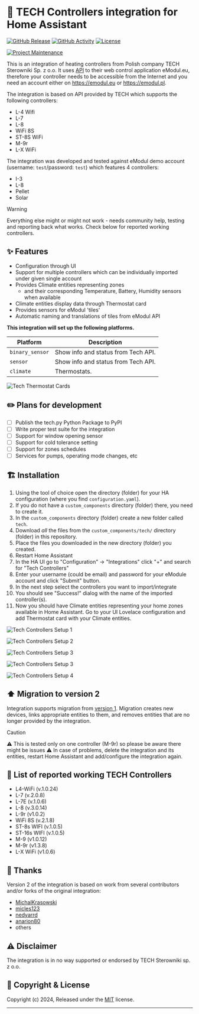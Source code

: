 # :jigsaw: TECH Controllers integration for Home Assistant

[![GitHub Release][releases-shield]][releases]
[![GitHub Activity][commits-shield]][commits]
[![License][license-shield]](LICENSE)

[![Project Maintenance][maintenance-shield]][maintainer]

This is an integration of heating controllers from Polish company TECH Sterowniki Sp. z o.o. It uses [API](https://api-documentation.emodul.eu/) to their web control application eModul.eu, therefore your controller needs to be accessible from the Internet and you need an account either on <https://emodul.eu> or <https://emodul.pl>.

The integration is based on API provided by TECH which supports the following controllers:

- L-4 Wifi
- L-7
- L-8
- WiFi 8S
- ST-8S WiFi
- M-9r
- L-X WiFi

The integration was developed and tested against eModul demo account (username: `test`/password: `test`) which features 4 controllers:

- I-3
- L-8
- Pellet
- Solar

> [!WARNING]
> Everything else might or might not work - needs community help, testing and reporting back what works. Check below for reported working controllers.

## :sparkles: Features

- Configuration through UI
- Support for multiple controllers which can be individually imported under given single account
- Provides Climate entities representing zones
  - and their corresponding Temperature, Battery, Humidity sensors when available
- Climate entities display data through Thermostat card
- Provides sensors for eModul 'tiles'
- Automatic naming and translations of tiles from eModul API

**This integration will set up the following platforms.**

Platform | Description
-- | --
`binary_sensor` | Show info and status from Tech API.
`sensor` | Show info and status from Tech API.
`climate` | Thermostats.

![Tech Thermostat Cards](/custom_components/tech/images/ha-tech-1.png)

## :pencil2: Plans for development

- [ ] Publish the tech.py Python Package to PyPI
- [ ] Write proper test suite for the integration
- [ ] Support for window opening sensor
- [ ] Support for cold tolerance setting
- [ ] Support for zones schedules
- [ ] Services for pumps, operating mode changes, etc

## :building_construction: Installation

1. Using the tool of choice open the directory (folder) for your HA configuration (where you find `configuration.yaml`).
1. If you do not have a `custom_components` directory (folder) there, you need to create it.
1. In the `custom_components` directory (folder) create a new folder called `tech`.
1. Download _all_ the files from the `custom_components/tech/` directory (folder) in this repository.
1. Place the files you downloaded in the new directory (folder) you created.
1. Restart Home Assistant
1. In the HA UI go to "Configuration" -> "Integrations" click "+" and search for "Tech Controllers"
1. Enter your username (could be email) and password for your eModule account and click "Submit" button.
1. In the next step select the controllers you want to import/integrate
1. You should see "Success!" dialog with the name of the imported controller(s).
1. Now you should have Climate entities representing your home zones available in Home Assistant. Go to your UI Lovelace configuration and add Thermostat card with your Climate entities.

![Tech Controllers Setup 1](/custom_components/tech/images/ha-tech-add-integration-1.png)

![Tech Controllers Setup 2](/custom_components/tech/images/ha-tech-add-integration-2.png)

![Tech Controllers Setup 3](/custom_components/tech/images/ha-tech-add-integration-3.png)

![Tech Controllers Setup 3](/custom_components/tech/images/ha-tech-add-integration-4.png)

![Tech Controllers Setup 4](/custom_components/tech/images/ha-tech-2.png)

## :arrow_up: Migration to version 2

Integration supports migration from [version 1](https://github.com/mariusz-ostoja-swierczynski/tech-controllers/releases/tag/v1.0.0). Migration creates new devices, links appropriate entities to them, and removes entities that are no longer provided by the integration.

> [!CAUTION]
> :warning: This is tested only on one controller (M-9r) so please be aware there might be issues :warning: In case of problems, delete the integration and its entities, restart Home Assistant and add/configure the integration again.

## :rocket: List of reported working TECH Controllers

- L4-WiFi (v.1.0.24)
- L-7 (v.2.0.8)
- L-7E (v.1.0.6)
- L-8 (v.3.0.14)
- L-9r (v1.0.2)
- WiFi 8S (v.2.1.8)
- ST-8s WIFI (v.1.0.5)
- ST-16s WIFI (v.1.0.5)
- M-9 (v1.0.12)
- M-9r (v1.3.8)
- L-X WiFi (v1.0.6)

## :pray: Thanks

Version 2 of the integration is based on work from several contributors and/or forks of the original integration:

- [MichalKrasowski](https://github.com/MichalKrasowski)
- [micles123](https://github.com/micles123)
- [nedyarrd](https://github.com/nedyarrd)
- [anarion80](https://github.com/anarion80)
- others

## :warning: Disclaimer

The integration is in no way supported or endorsed by TECH Sterowniki sp. z o.o.

## 📝 Copyright & License

Copyright (c) 2024, Released under the [MIT](LICENSE) license.

***

[commits-shield]: https://img.shields.io/github/commit-activity/y/custom-components/blueprint.svg?style=for-the-badge
[commits]: https://github.com/mariusz-ostoja-swierczynski/tech-controllers/commits/main
[license-shield]: https://img.shields.io/github/license/mariusz-ostoja-swierczynski/tech-controllers?style=for-the-badge
[maintenance-shield]: https://img.shields.io/badge/current%20maintainer-anarion80-blue.svg?style=for-the-badge
[maintainer]: https://github.com/anarion80
[releases-shield]: https://img.shields.io/github/release/mariusz-ostoja-swierczynski/tech-controllers.svg?style=for-the-badge
[releases]: https://github.com/mariusz-ostoja-swierczynski/tech-controllers/releases
